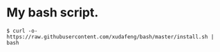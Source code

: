 My bash script.
===============

```shell
$ curl -o- https://raw.githubusercontent.com/xudafeng/bash/master/install.sh | bash
```
